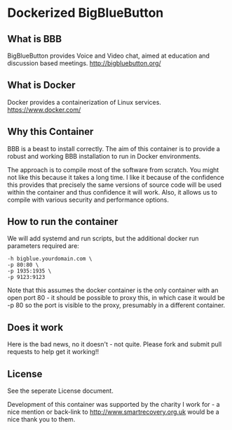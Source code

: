 Dockerized BigBlueButton
==============

What is BBB
--------------
BigBlueButton provides Voice and Video chat, aimed at education and discussion based meetings. http://bigbluebutton.org/

What is Docker
--------------
Docker provides a containerization of Linux services. https://www.docker.com/

Why this Container
--------------
BBB is a beast to install correctly. The aim of this container is to provide a robust and working BBB installation to run in Docker environments. 

The approach is to compile most of the software from scratch. You might not like this because it takes a long time. I like it because of the confidence this provides that precisely the same versions of source code will be used within the container and thus confidence it will work. Also, it allows us to compile with various security and performance options. 

How to run the container
--------------
We will add systemd and run scripts, but the additional docker run parameters required are: 

	-h bigblue.yourdomain.com \
	-p 80:80 \
	-p 1935:1935 \
	-p 9123:9123

Note that this assumes the docker container is the only container with an open port 80 - it should be possible to proxy this, in which case it would be -p 80 so the port is visible to the proxy, presumably in a different container. 

Does it work
--------------
Here is the bad news, no it doesn't - not quite.  Please fork and submit pull requests to help get it working!!

License 
--------------
See the seperate License document. 

Development of this container was supported by the charity I work for - a nice mention or back-link to http://www.smartrecovery.org.uk would be a nice thank you to them. 


